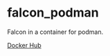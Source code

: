 # falcon_podman
Falcon in a container for podman.

[Docker Hub](https://hub.docker.com/r/nomb85/uvicorn_falcon)
